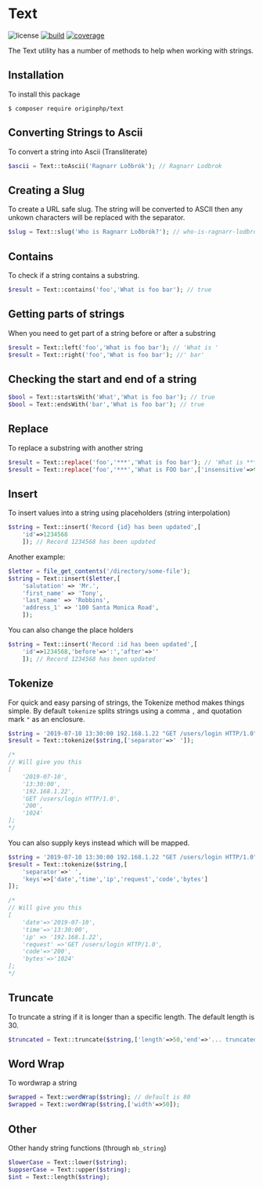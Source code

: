 # Text

![license](https://img.shields.io/badge/license-MIT-brightGreen.svg)
[![build](https://github.com/originphp/text/workflows/CI/badge.svg)](https://github.com/originphp/text/actions)
[![coverage](https://coveralls.io/repos/github/originphp/text/badge.svg?branch=master)](https://coveralls.io/github/originphp/text?branch=master)

The Text utility has a number of methods to help when working with strings.

## Installation

To install this package

```linux
$ composer require originphp/text
```

## Converting Strings to Ascii

To convert a string into Ascii (Transliterate)

```php
$ascii = Text::toAscii('Ragnarr Loðbrók'); // Ragnarr Lodbrok
```

## Creating a Slug

To create a URL safe slug. The string will be converted to ASCII then any unkown characters will be replaced with the separator.

```php
$slug = Text::slug('Who is Ragnarr Loðbrók?'); // who-is-ragnarr-lodbrok
```

## Contains

To check if a string contains a substring.

```php
$result = Text::contains('foo','What is foo bar'); // true
```

## Getting parts of strings

When you need to get part of a string before or after a substring

```php
$result = Text::left('foo','What is foo bar'); // 'What is '
$result = Text::right('foo','What is foo bar'); //' bar'
```

## Checking the start and end of a string

```php
$bool = Text::startsWith('What','What is foo bar'); // true
$bool = Text::endsWith('bar','What is foo bar'); // true
```

## Replace

To replace a substring with another string

```php
$result = Text::replace('foo','***','What is foo bar'); // 'What is *** bar'
$result = Text::replace('foo','***','What is FOO bar',['insensitive'=>true]); // 'What is *** bar'
```

## Insert

To insert values into a string using placeholders (string interpolation)

```php
$string = Text::insert('Record {id} has been updated',[
    'id'=>1234568
    ]); // Record 1234568 has been updated
```

Another example:

```php
$letter = file_get_contents('/directory/some-file');
$string = Text::insert($letter,[
    'salutation' => 'Mr.',
    'first_name' => 'Tony',
    'last_name' => 'Robbins',
    'address_1' => '100 Santa Monica Road',
    ]);
```

You can also change the place holders

```php
$string = Text::insert('Record :id has been updated',[
    'id'=>1234568,'before'=>':','after'=>''
    ]); // Record 1234568 has been updated
```


## Tokenize

For quick and easy parsing of strings, the Tokenize method makes things simple. By default `tokenize` splits strings
using a comma `,` and quotation mark `"` as an enclosure.

```php
$string = '2019-07-10 13:30:00 192.168.1.22 "GET /users/login HTTP/1.0" 200 1024';
$result = Text::tokenize($string,['separator'=>' ']);

/*
// Will give you this
[
    '2019-07-10',
    '13:30:00',
    '192.168.1.22',
    'GET /users/login HTTP/1.0',
    '200',
    '1024'
];
*/
```

You can also supply keys instead which will be mapped.

```php
$string = '2019-07-10 13:30:00 192.168.1.22 "GET /users/login HTTP/1.0" 200 1024';
$result = Text::tokenize($string,[
    'separator'=>' ',
    'keys'=>['date','time','ip','request','code','bytes']
]);

/*
// Will give you this
[
    'date'=>'2019-07-10',
    'time'=>'13:30:00',
    'ip' => '192.168.1.22',
    'request' =>'GET /users/login HTTP/1.0',
    'code'=>'200',
    'bytes'=>'1024'
];
*/
```

## Truncate

To truncate a string if it is longer than a specific length. The default length is 30.

```php
$truncated = Text::truncate($string,['length'=>50,'end'=>'... truncated']);
```

## Word Wrap

To wordwrap a string

```php
$wrapped = Text::wordWrap($string); // default is 80
$wrapped = Text::wordWrap($string,['width'=>50]);
```

## Other

Other handy string functions  (through `mb_string`)

```php
$lowerCase = Text::lower($string);
$uppserCase = Text::upper($string);
$int = Text::length($string);
```